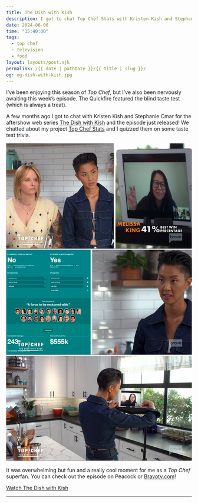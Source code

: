 ```yaml
---
title: The Dish with Kish
description: I got to chat Top Chef Stats with Kristen Kish and Stephanie Cmar.
date: 2024-06-06
time: "15:40:00"
tags: 
  - top chef
  - television
  - food
layout: layouts/post.njk
permalink: /{{ date | pathDate }}/{{ title | slug }}/
og: og-dish-with-kish.jpg
---
```


I’ve been enjoying this season of *Top Chef*, but I’ve also been nervously awaiting this week’s episode. The Quickfire featured the blind taste test (which is always a treat).

A few months ago I got to chat with Kristen Kish and Stephanie Cmar for the aftershow web series [The Dish with Kish](https://www.bravotv.com/top-chef-the-dish-with-kish) and the episode just released! We chatted about my project [Top Chef Stats](https://topchefstats.com/) and I quizzed them on some taste test trivia.

![split screen with Kristen Kish and Stephanie Cmar on the left and me on an iPad on the right](/img/dish-with-kish-01.jpg)
![Kristen and my website topchefstats.com](/img/dish-with-kish-02.jpg)
![Kristen turns the iPad so I can wave to the crew](/img/dish-with-kish-03.jpg)


It was overwhelming but fun and a really cool moment for me as a *Top Chef* superfan. You can check out the episode on Peacock or [Bravotv.com](https://www.bravotv.com/top-chef-the-dish-with-kish/season-21/videos/tasting-blind)!

<p class="learn-more">
  <a href="https://www.bravotv.com/top-chef-the-dish-with-kish/season-21/videos/tasting-blind">Watch The Dish with Kish</a>
</p>

---
